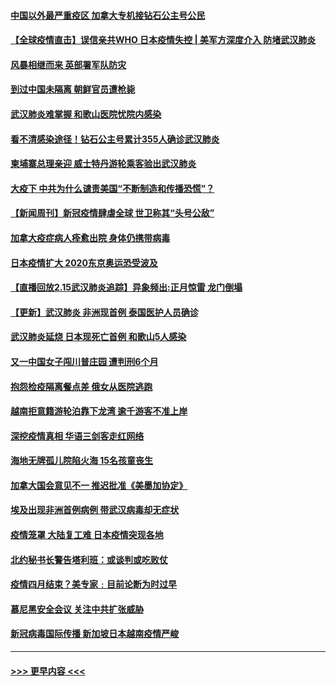 #### [中国以外最严重疫区 加拿大专机接钻石公主号公民](../pages/prog202/a102778473.md?t=02161611) 
#### [【全球疫情直击】误信亲共WHO 日本疫情失控 | 美军方深度介入 防堵武汉肺炎](../pages/prog202/a102778478.md?t=02161611) 
#### [风暴相继而来 英部署军队防灾](../pages/prog202/a102778447.md?t=02161611) 
#### [到过中国未隔离 朝鲜官员遭枪毙](../pages/prog202/a102778383.md?t=02161611) 
#### [武汉肺炎难掌握 和歌山医院忧院内感染](../pages/prog202/a102778376.md?t=02161611) 
#### [看不清感染途径！钻石公主号累计355人确诊武汉肺炎](../pages/prog202/a102778335.md?t=02161611) 
#### [柬埔寨总理亲迎 威士特丹游轮乘客验出武汉肺炎](../pages/prog202/a102777842.md?t=02161611) 
#### [大疫下 中共为什么谴责美国“不断制造和传播恐慌”？](../pages/prog202/a102778285.md?t=02161611) 
#### [【新闻周刊】新冠疫情肆虐全球 世卫称其“头号公敌”](../pages/prog202/a102778196.md?t=02161611) 
#### [加拿大疫症病人痊愈出院 身体仍携带病毒](../pages/prog202/a102778061.md?t=02161611) 
#### [日本疫情扩大 2020东京奥运恐受波及](../pages/prog202/a102778049.md?t=02161611) 
#### [【直播回放2.15武汉肺炎追踪】异象频出:正月惊雷 龙门倒塌](../pages/prog202/a102777974.md?t=02161611) 
#### [【更新】武汉肺炎 非洲现首例 泰国医护人员确诊](../pages/prog202/a102770740.md?t=02161611) 
#### [武汉肺炎延烧 日本现死亡首例 和歌山5人感染](../pages/prog202/a102777815.md?t=02161611) 
#### [又一中国女子闯川普庄园 遭判刑6个月](../pages/prog202/a102777673.md?t=02161611) 
#### [抱怨检疫隔离餐点差 俄女从医院逃跑](../pages/prog202/a102777667.md?t=02161611) 
#### [越南拒意籍游轮泊靠下龙湾 逾千游客不准上岸](../pages/prog202/a102777646.md?t=02161611) 
#### [深挖疫情真相 华语三剑客走红网络](../pages/prog202/a102777624.md?t=02161611) 
#### [海地无牌孤儿院陷火海 15名孩童丧生](../pages/prog202/a102777620.md?t=02161611) 
#### [加拿大国会意见不一 推迟批准《美墨加协定》](../pages/prog202/a102777575.md?t=02161611) 
#### [埃及出现非洲首例病例 带武汉病毒却无症状](../pages/prog202/a102777559.md?t=02161611) 
#### [疫情笼罩 大陆复工难 日本疫情突现各地](../pages/prog202/a102777455.md?t=02161611) 
#### [北约秘书长警告塔利班：或谈判或吃败仗](../pages/prog202/a102777442.md?t=02161611) 
#### [疫情四月结束？美专家﹕目前论断为时过早](../pages/prog202/a102777248.md?t=02161611) 
#### [慕尼黑安全会议 关注中共扩张威胁](../pages/prog202/a102777254.md?t=02161611) 
#### [新冠病毒国际传播 新加坡日本越南疫情严峻](../pages/prog202/a102777245.md?t=02161611) 

----
#### [ >>> 更早内容 <<< ](../indexes/prog202-earlier.md)
